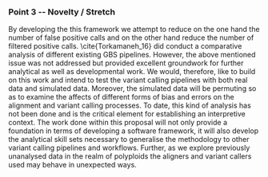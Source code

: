 ### Point 3 -- Novelty / Stretch

By developing the this framework we attempt to reduce on the one hand the number of false positive calls and on the other hand reduce the number of filtered positive calls. \cite{Torkamaneh_16} did conduct a comparative analysis of different existing GBS pipelines. However, the above mentioned issue was not addressed but provided excellent groundwork for further analytical as well as developmental work. We would, therefore, like to build on this work and intend to test the variant calling pipelines with both real data and simulated data. Moreover, the simulated data will be permuting so as to examine the affects of different forms of bias and errors on the alignment and variant calling processes. To date, this kind of analysis has not been done and is the critical element for establishing an interpretive context. The work done within this proposal will not only provide a foundation in terms of developing a software framework, it will also develop the analytical skill sets necessary to generalise the methodology to other variant calling pipelines and workflows. Further, as we explore previously unanalysed data in the realm of polyploids the aligners and variant callers used may behave in unexpected ways.
